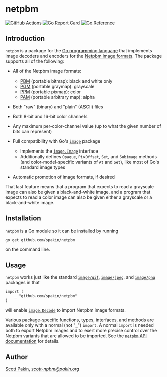 netpbm
======

[![GitHub Actions](https://github.com/spakin/netpbm/actions/workflows/go.yml/badge.svg)](https://github.com/spakin/netpbm/actions)
[![Go Report Card](https://goreportcard.com/badge/github.com/spakin/netpbm)](https://goreportcard.com/report/github.com/spakin/netpbm)
[![Go Reference](https://pkg.go.dev/badge/github.com/spakin/netpbm.svg)](https://pkg.go.dev/github.com/spakin/netpbm)

Introduction
------------

`netpbm` is a package for the [Go programming language](http://go.dev/) that implements image decoders and encoders for the [Netpbm image formats](http://netpbm.sourceforge.net/doc/#formats).  The package supports all of the following:

* All of the Netpbm image formats:

  - [PBM](http://netpbm.sourceforge.net/doc/pbm.html) (portable bitmap): black and white only
  - [PGM](http://netpbm.sourceforge.net/doc/pgm.html) (portable graymap): grayscale
  - [PPM](http://netpbm.sourceforge.net/doc/ppm.html) (portable pixmap): color
  - [PAM](http://netpbm.sourceforge.net/doc/pam.html) (portable arbitrary map): alpha

* Both "raw" (binary) and "plain" (ASCII) files

* Both 8-bit and 16-bit color channels

* Any maximum per-color-channel value (up to what the given number of bits can represent)

* Full compatibility with Go's [`image`](https://pkg.go.dev/image) package

  - Implements the [`image.Image`](https://pkg.go.dev/image#Image) interface
  - Additionally defines `Opaque`, `PixOffset`, `Set`, and `Subimage` methods (and color-model-specific variants of `At` and `Set`), like most of Go's standard image types

* Automatic promotion of image formats, if desired

That last feature means that a program that expects to read a grayscale image can also be given a black-and-white image, and a program that expects to read a color image can also be given either a grayscale or a black-and-white image.

Installation
------------

`netpbm` is a Go module so it can be installed by running

```bash
go get github.com/spakin/netpbm
```
on the command line.

Usage
-----

`netpbm` works just like the standard [`image/gif`](https://pkg.go.dev/image/gif), [`image/jpeg`](https://pkg.go.dev/image/jpeg), and [`image/png`](https://pkg.go.dev/image/png) packages in that

    import (
        _ "github.com/spakin/netpbm"
    )

will enable [`image.Decode`](https://pkg.go.dev/image#Decode) to import Netpbm image formats.

Various package-specific functions, types, interfaces, and methods are available only with a normal (not "`_`") `import`.  A normal `import` is needed both to export Netpbm images and to exert more precise control over the Netpbm variants that are allowed to be imported.  See the [`netpbm` API documentation](https://pkg.go.dev/github.com/spakin/netpbm) for details.

Author
------

[Scott Pakin](http://www.pakin.org/~scott/), *scott-npbm@pakin.org*
